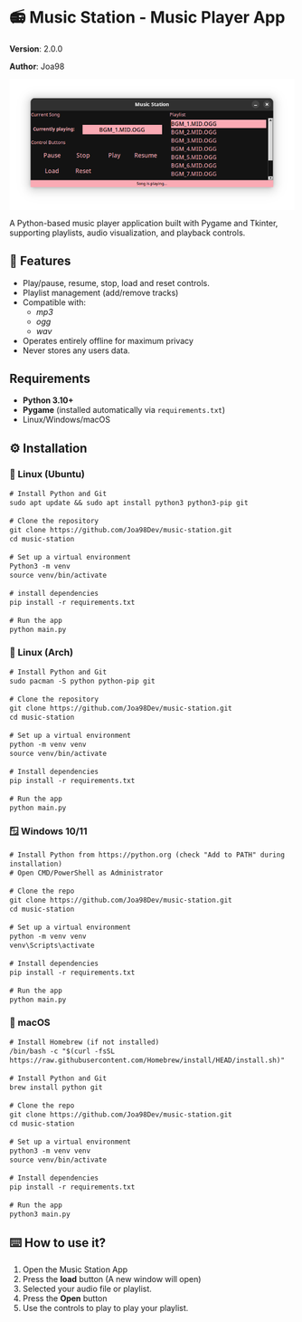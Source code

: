 # 📻 Music Station - Music Player App

**Version**: 2.0.0

**Author**: Joa98

<img src="screenshots/shot_04.png" align="center" />

A Python-based music player application built with Pygame and Tkinter, supporting playlists, audio visualization, and playback controls.

## 🚀 Features

- Play/pause, resume, stop, load and reset controls.
- Playlist management (add/remove tracks)
- Compatible with: 
    - *mp3*
    - *ogg*
    - *wav*
- Operates entirely offline for maximum privacy
- Never stores any users data.

## Requirements

- **Python 3.10+**
- **Pygame** (installed automatically via `requirements.txt`)
- Linux/Windows/macOS

## ⚙️ Installation

### 🐧 Linux (Ubuntu)

```
# Install Python and Git
sudo apt update && sudo apt install python3 python3-pip git

# Clone the repository
git clone https://github.com/Joa98Dev/music-station.git
cd music-station

# Set up a virtual environment
Python3 -m venv
source venv/bin/activate

# install dependencies
pip install -r requirements.txt

# Run the app
python main.py
```

### 🐧 Linux (Arch)

```
# Install Python and Git
sudo pacman -S python python-pip git

# Clone the repository
git clone https://github.com/Joa98Dev/music-station.git
cd music-station

# Set up a virtual environment
python -m venv venv
source venv/bin/activate

# Install dependencies
pip install -r requirements.txt

# Run the app
python main.py
```

### 🪟 Windows 10/11

```
# Install Python from https://python.org (check "Add to PATH" during installation)
# Open CMD/PowerShell as Administrator

# Clone the repo
git clone https://github.com/Joa98Dev/music-station.git
cd music-station

# Set up a virtual environment
python -m venv venv
venv\Scripts\activate

# Install dependencies
pip install -r requirements.txt

# Run the app
python main.py
```

### 🍎 macOS

```
# Install Homebrew (if not installed)
/bin/bash -c "$(curl -fsSL https://raw.githubusercontent.com/Homebrew/install/HEAD/install.sh)"

# Install Python and Git
brew install python git

# Clone the repo
git clone https://github.com/Joa98Dev/music-station.git
cd music-station

# Set up a virtual environment
python3 -m venv venv
source venv/bin/activate

# Install dependencies
pip install -r requirements.txt

# Run the app
python3 main.py
```

## ⌨️ How to use it?

1. Open the Music Station App
2. Press the **load** button (A new window will open)
3. Selected your audio file or playlist.
4. Press the **Open** button
5. Use the controls to play to play your playlist.
